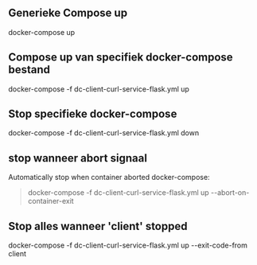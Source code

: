 ## Generieke Compose up
docker-compose up

## Compose up van specifiek docker-compose bestand
docker-compose -f dc-client-curl-service-flask.yml up

## Stop specifieke docker-compose
docker-compose -f dc-client-curl-service-flask.yml down

## stop wanneer abort signaal
Automatically stop when container aborted docker-compose:
> docker-compose -f dc-client-curl-service-flask.yml up --abort-on-container-exit

## Stop alles wanneer 'client' stopped
docker-compose -f dc-client-curl-service-flask.yml up --exit-code-from client
